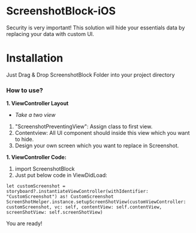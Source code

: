 # ScreenshotBlock-iOS

Security is very important! This solution will hide your essentials data by replacing your data with custom UI.

# Installation

Just Drag & Drop ScreenshotBlock Folder into your project directory

### How to use?

**1. ViewController Layout** 
* *Take a two view*
1. "ScreenshotPreventingView": Assign class to first view.
2. Contentview: All UI component should inside this view which you want to hide.
3. Design your own screen which you want to replace in Screenshot.

**1. ViewController Code:** 
1. import ScreenshotBlock
2. Just put below code in ViewDidLoad:

```
let customScreenshot = storyboard?.instantiateViewController(withIdentifier: "CustomScreenshot") as! CustomScreenshot
ScreenShotHelper.instance.setupScreenShotView(customViewController: customScreenshot, vc: self, contentView: self.contentView, screenShotView: self.screenShotView)
```


You are ready!
